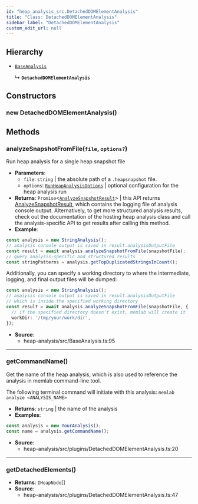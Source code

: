 ```yaml
---
id: "heap_analysis_src.DetachedDOMElementAnalysis"
title: "Class: DetachedDOMElementAnalysis"
sidebar_label: "DetachedDOMElementAnalysis"
custom_edit_url: null
---
```


## Hierarchy

- [`BaseAnalysis`](heap_analysis_src.BaseAnalysis.md)

  ↳ **`DetachedDOMElementAnalysis`**

## Constructors

### <a id="new detacheddomelementanalysis"></a>**new DetachedDOMElementAnalysis**()

## Methods

### <a id="analyzesnapshotfromfile"></a>**analyzeSnapshotFromFile**(`file`, `options?`)

Run heap analysis for a single heap snapshot file

 * **Parameters**:
    * `file`: `string` | the absolute path of a `.heapsnapshot` file.
    * `options`: [`RunHeapAnalysisOptions`](../modules/heap_analysis_src.md#runheapanalysisoptions) | optional configuration for the heap analysis run
 * **Returns**: `Promise`<[`AnalyzeSnapshotResult`](../modules/heap_analysis_src.md#analyzesnapshotresult)\> | this API returns [AnalyzeSnapshotResult](../modules/heap_analysis_src.md#analyzesnapshotresult), which contains
the logging file of analysis console output. Alternatively, to get more
structured analysis results, check out the documentation of the hosting
heap analysis class and call the analysis-specific API to get results
after calling this method.
* **Example**:
```typescript
const analysis = new StringAnalysis();
// analysis console output is saved in result.analysisOutputFile
const result = await analysis.analyzeSnapshotFromFile(snapshotFile);
// query analysis-specific and structured results
const stringPatterns = analysis.getTopDuplicatedStringsInCount();
```
Additionally, you can specify a working directory to where
the intermediate, logging, and final output files will be dumped:
```typescript
const analysis = new StringAnalysis();
// analysis console output is saved in result.analysisOutputFile
// which is inside the specified working directory
const result = await analysis.analyzeSnapshotFromFile(snapshotFile, {
  // if the specified directory doesn't exist, memlab will create it
  workDir: '/tmp/your/work/dir',
});
```

 * **Source**:
    * heap-analysis/src/BaseAnalysis.ts:95

___

### <a id="getcommandname"></a>**getCommandName**()

Get the name of the heap analysis, which is also used to reference
the analysis in memlab command-line tool.

The following terminal command will initiate with this analysis:
`memlab analyze <ANALYSIS_NAME>`

 * **Returns**: `string` | the name of the analysis
* **Examples**:
```typescript
const analysis = new YourAnalysis();
const name = analysis.getCommandName();
```

 * **Source**:
    * heap-analysis/src/plugins/DetachedDOMElementAnalysis.ts:20

___

### <a id="getdetachedelements"></a>**getDetachedElements**()

 * **Returns**: `IHeapNode`[]
 * **Source**:
    * heap-analysis/src/plugins/DetachedDOMElementAnalysis.ts:47
